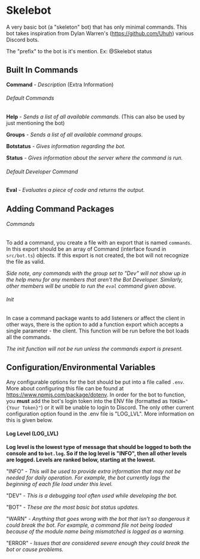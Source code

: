 # Skelebot
A very basic bot (a "skeleton" bot) that has only minimal commands. This bot takes inspiration from Dylan Warren's (https://github.com/Uhuh) various Discord bots. 

The "prefix" to the bot is it's mention. Ex:
@Skelebot status

## Built In Commands

**Command** - *Description* (Extra Information)



###### Default Commands

**Help** - *Sends a list of all available commands.* (This can also be used by just mentioning the bot)

**Groups** - *Sends a list of all available command groups.* 

**Botstatus** - *Gives information regarding the bot.*

**Status** - *Gives information about the server where the command is run.*

###### Default Developer Command

**Eval** - *Evaluates a piece of code and returns the output.*

## Adding Command Packages

###### Commands

  To add a command, you create a file with an export that is named `commands`. In this export should be an array of Command (interface found in `src/bot.ts`) objects. If this export is not created, the bot will not recognize the file as valid.
  
  *Side note, any commands with the group set to "Dev" will not show up in the help menu for any members that aren't the Bot Developer. Similarly, other members will be unable to run the `eval` command given above.*
  
###### Init

  In case a command package wants to add listeners or affect the client in other ways, there is the option to add a function export which accepts a single parameter - the client. This function will be run before the bot loads all the commands.
  
  *The init function will not be run unless the commands export is present.*
  
## Configuration/Environmental Variables

  Any configurable options for the bot should be put into a file called `.env`. More about configuring this file can be found at https://www.npmjs.com/package/dotenv. In order for the bot to function, you **must** add the bot's login token into the ENV file (formatted as `TOKEN="{Your Token}"`) or it will be unable to login to Discord. The only other current configuration option found in the .env file is "LOG_LVL". More information on this is given below.
  
#### Log Level (LOG_LVL)

**Log level is the lowest type of message that should be logged to both the console and to `bot.log`. So if the log level is "INFO", then all other levels are logged. Levels are ranked below, starting at the lowest.**

"INFO" - *This will be used to provide extra information that may not be needed for daily operation. For example, the bot currently logs the beginning of each file load under this level.*

"DEV" - *This is a debugging tool often used while developing the bot.*

"BOT" - *These are the most basic bot status updates.*

"WARN" - *Anything that goes wrong with the bot that isn't so dangerous it could break the bot. For example, a command file not being loaded because of the module name being mismatched is logged as a warning.*

"ERROR" - *Issues that are considered severe enough they could break the bot or cause problems.*
